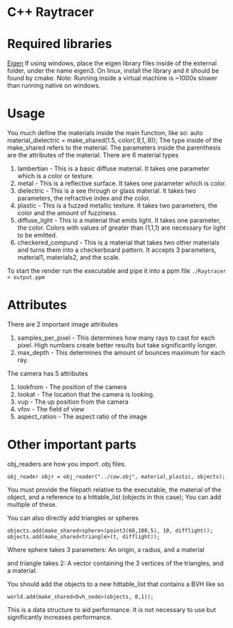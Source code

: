 # C++ Raytracer


# Required libraries


[Eigen](https://gitlab.com/libeigen/eigen)
If using windows, place the eigen library files inside of the external folder, under the name eigen3.
On linux, install the library and it should be found by cmake.
Note: Running inside a virtual machine is ~1000x slower than running native on windows.


# Usage


You much define the materials inside the main function, like so:
    auto material_dielectric = make_shared<dielectric>(1.5, color(.9,1,.9));
The type inside of the make_shared<type> refers to the material. The parameters inside the parenthesis are the attributes of the material.
There are 6 material types
1. lambertian - This is a basic diffuse material. It takes one parameter which is a color or texture.
2. metal - This is a reflective surface. It takes one parameter which is color.
3. dielectric - This is a see through or glass material. It takes two parameters, the refractive index and the color.
4. plastic - This is a fuzzed metallic texture. It takes two parameters, the color and the amount of fuzziness.
5. diffuse_light - This is a material that emits light. It takes one parameter, the color. Colors with values of greater than (1,1,1) are necessary for light to be emitted.
6. checkered_compund - This is a material that takes two other materials and turns them into a checkerboard pattern. It accepts 3 parameters, material1, materials2, and the scale.

To start the render run the executable and pipe it into a ppm file
```./Raytracer > output.ppm```


# Attributes


There are 2 important image attributes
1. samples_per_pixel - This determines how many rays to cast for each pixel. High numbers create better results but take significantly longer.
2. max_depth - This determines the amount of bounces maximum for each ray.


The camera has 5 attributes
1. lookfrom - The position of the camera
2. lookat - The location that the camera is looking.
3. vup - The up position from the camera
4. vfov - The field of view
5. aspect_ration - The aspect ratio of the image


# Other important parts


obj_readers are how you import .obj files.


    obj_reader objr = obj_reader("../cow.obj", material_plastic, objects);
   
You must provide the filepath relative to the executable, the material of the object, and a reference to a hittable_list (objects in this case);
You can add multiple of these.


You can also directly add triangles or spheres


    objects.add(make_shared<sphere>(point3(60,100,5), 10, difflight));
    objects.add(make_shared<triangle>(t, difflight));
Where sphere takes 3 parameters: An origin, a radius, and a material


and triangle takes 2: A vector containing the 3 vertices of the triangles, and a material.


You should add the objects to a new hittable_list that contains a BVH like so


    world.add(make_shared<bvh_node>(objects, 0,1));


This is a data structure to aid performance. It is not necessary to use but significantly increases performance.
